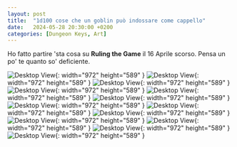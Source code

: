 ```yaml
---
layout: post
title:  "1d100 cose che un goblin può indossare come cappello"
date:   2024-05-28 20:30:00 +0200
categories: [Dungeon Keys, Art]
---
```


Ho fatto partire 'sta cosa su **Ruling the Game** il 16 Aprile scorso. Pensa un po' te quanto so' deficiente. 

![Desktop View](/assets/img/goblins001.jpg){: width="972" height="589" }
![Desktop View](/assets/img/goblins002.jpg){: width="972" height="589" }
![Desktop View](/assets/img/goblins003.jpg){: width="972" height="589" }
![Desktop View](/assets/img/goblins004.jpg){: width="972" height="589" }
![Desktop View](/assets/img/goblins005.jpg){: width="972" height="589" }
![Desktop View](/assets/img/goblins006.jpg){: width="972" height="589" }
![Desktop View](/assets/img/goblins007.jpg){: width="972" height="589" }
![Desktop View](/assets/img/goblins008.jpg){: width="972" height="589" }
![Desktop View](/assets/img/goblins009.jpg){: width="972" height="589" }
![Desktop View](/assets/img/goblins010.jpg){: width="972" height="589" }
![Desktop View](/assets/img/goblins011.jpg){: width="972" height="589" }
![Desktop View](/assets/img/goblins012.jpg){: width="972" height="589" }
![Desktop View](/assets/img/goblins013.jpg){: width="972" height="589" }